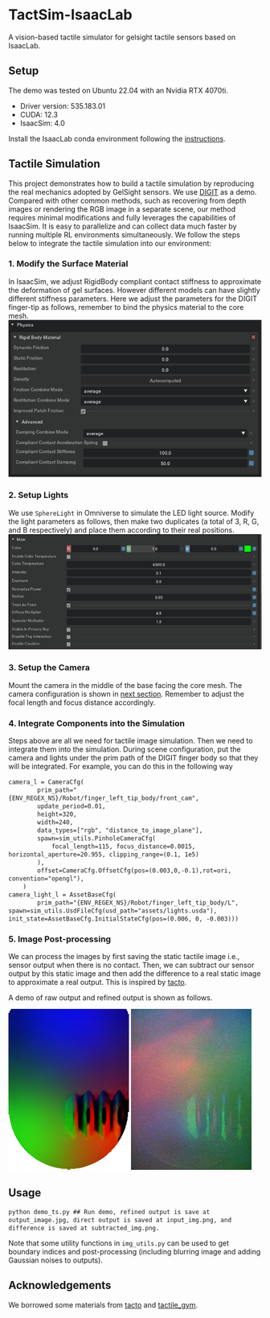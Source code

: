 # TactSim-IsaacLab

A vision-based tactile simulator for gelsight tactile sensors based on IsaacLab.

## Setup

The demo was tested on Ubuntu 22.04 with an Nvidia RTX 4070ti.
- Driver version: 535.183.01
- CUDA: 12.3 
- IsaacSim: 4.0

Install the IsaacLab conda environment following the [instructions](https://isaac-sim.github.io/IsaacLab/source/setup/installation/binaries_installation.html).

## Tactile Simulation

This project demonstrates how to build a tactile simulation by reproducing the real mechanics adopted by GelSight sensors. We use [DIGIT](https://digit.ml/) as a demo. Compared with other common methods, such as recovering from depth images or rendering the RGB image in a separate scene, our method requires minimal modifications and fully leverages the capabilities of IsaacSim. It is easy to parallelize and can collect data much faster by running multiple RL environments simultaneously.
We follow the steps below to integrate the tactile simulation into our environment:
### 1. Modify the Surface Material
 In IsaacSim, we adjust RigidBody compliant contact stiffness to approximate the deformation of gel surfaces. However different models can have slightly different stiffness parameters. Here we adjust the parameters for the DIGIT finger-tip as follows, remember to bind the physics material to the core mesh.
 ![material](./img/material.png)
### 2. Setup Lights
 We use `SphereLight` in Omniverse to simulate the LED light source. Modify the light parameters as follows, then make two duplicates (a total of 3, R, G, and B respectively) and place them according to their real positions.
 ![light](./img/light.png)
### 3. Setup the Camera
 Mount the camera in the middle of the base facing the core mesh. The camera configuration is shown in [next section](#4-integrate-components-into-the-simulation). Remember to adjust the focal length and focus distance accordingly.
### 4. Integrate Components into the Simulation
Steps above are all we need for tactile image simulation. Then we need to integrate them into the simulation. During scene configuration, put the camera and lights under the prim path of the DIGIT finger body so that they will be integrated. For example, you can do this in the following way
```
camera_l = CameraCfg(
        prim_path="{ENV_REGEX_NS}/Robot/finger_left_tip_body/front_cam",
        update_period=0.01,
        height=320,
        width=240,
        data_types=["rgb", "distance_to_image_plane"],
        spawn=sim_utils.PinholeCameraCfg(
            focal_length=115, focus_distance=0.0015, horizontal_aperture=20.955, clipping_range=(0.1, 1e5)
        ),
        offset=CameraCfg.OffsetCfg(pos=(0.003,0,-0.1),rot=ori, convention="opengl"),
    )
camera_light_l = AssetBaseCfg(
        prim_path="{ENV_REGEX_NS}/Robot/finger_left_tip_body/L", spawn=sim_utils.UsdFileCfg(usd_path="assets/lights.usda"), init_state=AssetBaseCfg.InitialStateCfg(pos=(0.006, 0, -0.003)))
```
### 5. Image Post-processing
 We can process the images by first saving the static tactile image i.e., sensor output when there is no contact. Then, we can subtract our sensor output by this static image and then add the difference to a real static image to approximate a real output. This is inspired by [tacto](https://github.com/facebookresearch/tacto).

A demo of raw output and refined output is shown as follows.

![raw](./input_img.png) ![refined](./output_image.jpg)
## Usage
```
python demo_ts.py ## Run demo, refined output is save at output_image.jpg, direct output is saved at input_img.png, and difference is saved at subtracted_img.png.
```
Note that some utility functions in `img_utils.py` can be used to get boundary indices and post-processing (including blurring image and adding Gaussian noises to outputs).

## Acknowledgements

We borrowed some materials from [tacto](https://github.com/facebookresearch/tacto) and  [tactile_gym](https://github.com/ac-93/tactile_gym).